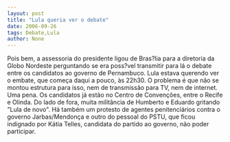 ```yaml
---
layout: post
title: "Lula queria ver o debate"
date: 2006-09-26
tags: Debate,Lula
author: None
---
```

Pois bem, a assessoria do presidente ligou de Bras?lia para a diretoria da Globo Nordeste perguntando se era poss?vel transmitir para lá o debate entre os candidatos ao governo de Pernambuco. 
Lula estava querendo ver o embate, que começa daqui a pouco, às 22h30. 
O problema é que não se montou estrutura para isso, nem de transmissão para TV, nem de internet. Uma pena.
Os candidatos já estão no Centro de Convenções, entre o Recife e Olinda. Do lado de fora, muita militância de Humberto e Eduardo gritando \"Lula de novo\". 
Há também
 um protesto de agentes penitenciários contra o governo Jarbas/Mendonça e outro do pessoal do PSTU, que ficou indignado por Kátia Telles, candidata do partido ao governo, não poder participar. 